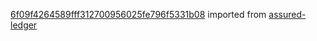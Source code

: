 [6f09f4264589fff312700956025fe796f5331b08](https://github.com/insolar/assured-ledger/commit/6f09f4264589fff312700956025fe796f5331b08) imported from [assured-ledger](https://github.com/insolar/assured-ledger)
